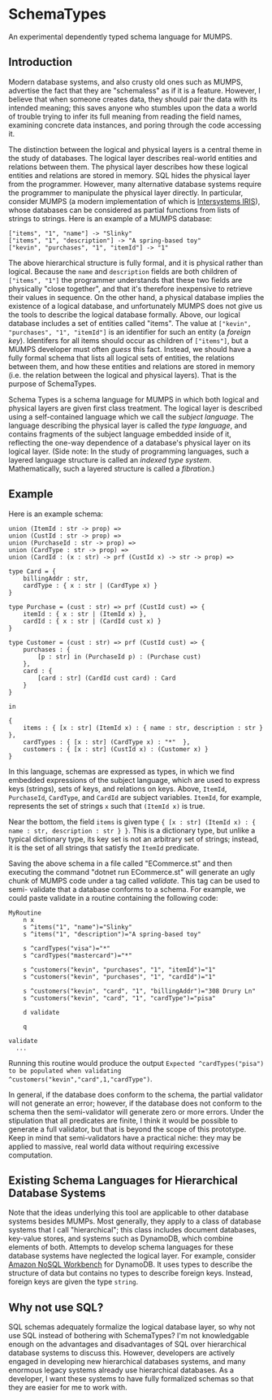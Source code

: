 # SchemaTypes

An experimental dependently typed schema language for MUMPS.

## Introduction

Modern database systems, and also crusty old ones such as MUMPS, advertise the fact that they are "schemaless" as if it is a feature. However, I believe that when someone creates data, they should pair the data with its intended meaning; this saves anyone who stumbles upon the data a world of trouble trying to infer its full meaning from reading the field names, examining concrete data instances, and poring through the code accessing it.

The distinction between the logical and physical layers is a central theme in the study of databases. The logical layer describes real-world entities and relations between them. The physical layer describes how these logical entities and relations are stored in memory. SQL hides the physical layer from the programmer. However, many alternative database systems require the programmer to manipulate the physical layer directly. In particular, consider MUMPS (a modern implementation of which is [Intersystems IRIS](https://www.intersystems.com/products/intersystems-iris/)), whose databases can be considered as partial functions from lists of strings to strings. Here is an example of a MUMPS database:

```
["items", "1", "name"] -> "Slinky"
["items", "1", "description"] -> "A spring-based toy"
["kevin", "purchases", "1", "itemId"] -> "1"
```

The above hierarchical structure is fully formal, and it is physical rather than logical. Because the `name` and `description` fields are both children of `["items", "1"]` the programmer understands that these two fields are physically "close together", and that it's therefore inexpensive to retrieve their values in sequence. On the other hand, a physical database implies the existence of a logical database, and unfortunately MUMPS does not give us the tools to describe the logical database formally. Above, our logical database includes a set of entities called "items". The value at `["kevin", "purchases", "1", "itemId"]` is an identifier for such an entity (a *foreign key*). Identifers for all items should occur as children of `["items"]`, but a MUMPS developer must often *guess* this fact. Instead, we should have a fully formal schema that lists all logical sets of entities, the relations between them, and how these entities and relations are stored in memory (i.e. the relation between the logical and physical layers). That is the purpose of SchemaTypes.

Schema Types is a schema language for MUMPS in which both logical and physical layers are given first class treatment. The logical layer is described using a self-contained language which we call the *subject language*. The language describing the physical layer is called the *type language*, and contains fragments of the subject language embedded inside of it, reflecting the one-way dependence of a database's physical layer on its logical layer. (Side note: In the study of programming languages, such a layered language structure is called an *indexed type system*. Mathematically, such a layered structure is called a *fibration*.)  

## Example

Here is an example schema:
```
union (ItemId : str -> prop) =>
union (CustId : str -> prop) =>
union (PurchaseId : str -> prop) =>
union (CardType : str -> prop) =>
union (CardId : (x : str) -> prf (CustId x) -> str -> prop) =>

type Card = {
    billingAddr : str,
    cardType : { x : str | (CardType x) }
}

type Purchase = (cust : str) => prf (CustId cust) => {
    itemId : { x : str | (ItemId x) },
    cardId : { x : str | (CardId cust x) }
}

type Customer = (cust : str) => prf (CustId cust) => {
    purchases : {
        [p : str] in (PurchaseId p) : (Purchase cust)
    },
    card : {
        [card : str] (CardId cust card) : Card
    }
}

in

{
    items : { [x : str] (ItemId x) : { name : str, description : str } },
    cardTypes : { [x : str] (CardType x) : "*"  },
    customers : { [x : str] (CustId x) : (Customer x) }
}
```

In this language, schemas are expressed as types, in which we find embedded expressions of the subject language, which are used to express keys (strings), sets of keys, and relations on keys. Above, ```ItemId```, ```PurchaseId```, ```CardType```, and ```CardId``` are subject variables. ```ItemId```, for example, represents the set of strings ```x``` such that ```(ItemId x)``` is true. 

Near the bottom, the field ```items``` is given type ```{ [x : str] (ItemId x) : { name : str, description : str } }```. This is a dictionary type, but unlike a typical dictionary type, its key set is not an arbitrary set of strings; instead, it is the set of all strings that satisfy the ```ItemId``` predicate.

Saving the above schema in a file called "ECommerce.st" and then executing the command "dotnet run ECommerce.st" will generate an ugly chunk of MUMPS code under a tag called *validate*. This tag can be used to semi- validate that a database conforms to a schema. For example, we could paste validate in a routine containing the following code:

```
MyRoutine
	n x
	s ^items("1", "name")="Slinky"
	s ^items("1", "description")="A spring-based toy"

	s ^cardTypes("visa")="*"
	s ^cardTypes("mastercard")="*"

	s ^customers("kevin", "purchases", "1", "itemId")="1"
	s ^customers("kevin", "purchases", "1", "cardId")="1"

	s ^customers("kevin", "card", "1", "billingAddr")="308 Drury Ln"
	s ^customers("kevin", "card", "1", "cardType")="pisa"

	d validate
	
	q

validate
  ...
```

Running this routine would produce the output ```Expected ^cardTypes("pisa") to be populated when validating ^customers("kevin","card",1,"cardType")```.

In general, if the database does conform to the schema, the partial validator will not generate an error; however, if the database does not conform to the schema then the semi-validator will generate zero or more errors. Under the stipulation that all predicates are finite, I think it would be possible to generate a full validator, but that is beyond the scope of this prototype. Keep in mind that semi-validators have a practical niche: they may be applied to massive, real world data without requiring excessive computation.

## Existing Schema Languages for Hierarchical Database Systems

Note that the ideas underlying this tool are applicable to other database systems besides MUMPs. Most generally, they apply to a class of database systems that I call "hierarchical"; this class includes document databases, key-value stores, and systems such as DynamoDB, which combine elements of both. Attempts to develop schema languages for these database systems have neglected the logical layer. For example, consider [Amazon NoSQL Workbench](https://docs.aws.amazon.com/amazondynamodb/latest/developerguide/workbench.html) for DynamoDB. It uses types to describe the structure of data but contains no types to describe foreign keys. Instead, foreign keys are given the type `string`.

## Why not use SQL?

SQL schemas adequately formalize the logical database layer, so why not use SQL instead of bothering with SchemaTypes? I'm not knowledgable enough on the advantages and disadvantages of SQL over hierarchical database systems to discuss this. However, developers are actively engaged in developing new hierarchical databases systems, and many enormous legacy systems already use hierarchical databases. As a developer, I want these systems to have fully formalized schemas so that they are easier for me to work with.  

